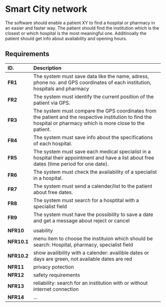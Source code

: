 # Smart City network

The software should enable a patient XY to find a hospital or pharmacy in an easier and faster way. The patient should find the institution which is the closest or which hospital is the most meaningful one. Additinoally the patient should get info about availability and opening hours.

## Requirements

| ID.                    | Description                                                                                                                                                                  |
|:-----------------------|:-------------------------------------------------------------------------------------------------|
| **FR1**                | The system must save data like the name, adress, phone no. and GPS coordinates of each institution, hospitals and pharmacy                                                                                                                |
| **FR2**                | The system must identify the current position of the patient via GPS.                            |
| **FR3**                | The system must compare the GPS coordinates from the patient and the respective institution to find the hospital or pharmacy which is more close to the patient.                                                                    |
| **FR4**                | The system must save info about the specifications of each hospital.                             |
| **FR5**                | The system must save each medical specialist in a hospital their appointment and have a list about free dates (time period for one date).                                                                                                 |
| **FR6**                | The system must check the availability of a specialist in a hospital.                            |
| **FR7**                | The system must send a calender/list to the patient about free dates.                            |
| **FR8**                | The system must search for a hosptital with a specialist field                                   |
| **FR9**                | The system must have the possibility to save a date and get a message about reject or cancel     |
|                                                                                                                           |
| **NFR10**              | usability                                                                                        |
| **NFR10.1**            | menu item to choose the instituion which should be search: Hospital, pharmacy, specialist field  |
| **NFR10.2**            | show availibility with a calender: availible dates or days are green, not available dates are red| 
| **NFR11**              | privacy potection                                                                                |
| **NFR12**              | safety requirements                                                                              |
| **NFR13**              | reliability: search for an institution with or without internet connection                       |
| **NFR14**              | ...                                                                                              |


